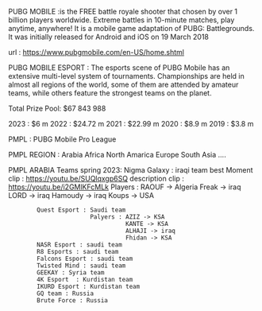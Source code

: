 
PUBG MOBILE :is the FREE battle royale shooter that chosen by over 1 billion players worldwide. Extreme battles in 10-minute matches, play anytime, anywhere!
It is a mobile game adaptation of PUBG: Battlegrounds. It was initially released for Android and iOS on 19 March 2018

url : https://www.pubgmobile.com/en-US/home.shtml

PUBG MOBILE ESPORT : 
The esports scene of PUBG Mobile has an extensive multi-level system of tournaments. Championships are held in almost all regions of the world, some of them are attended by amateur teams, while others feature the strongest teams on the planet.

Total Prize Pool:
$67 843 988

2023 : $6 m
2022 : $24.72 m
2021 : $22.99 m
2020 : $8.9 m
2019 : $3.8 m

PMPL : PUBG Mobile Pro League

PMPL REGION : Arabia
            Africa
            North Amarica
            Europe
            South Asia
            ....

PMPL ARABIA Teams spring 2023: 
            Nigma Galaxy : iraqi team 
                         best Moment clip : https://youtu.be/SUQlqxgp6SQ
                         description clip : https://youtu.be/i2GMlKFcMLk
                         Players : RAOUF -> Algeria
                                   Freak -> iraq
                                   LORD -> iraq
                                   Hamoudy -> iraq
                                   Koups -> USA

            Quest Esport : Saudi team
                           Palyers : AZIZ -> KSA
                                     KANTE -> KSA
                                     ALHAJI -> iraq
                                     Fhidan -> KSA
            NASR Esport : saudi team
            R8 Esports : saudi team
            Falcons Esport : saudi team
            Twisted Mind : saudi team
            GEEKAY : Syria team
            4K Esport  : Kurdistan team
            IKURD Esport : Kurdistan team
            GQ team : Russia
            Brute Force : Russia
